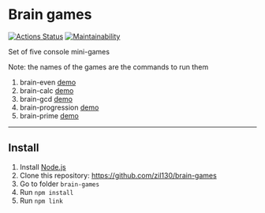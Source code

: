 # Brain games

[![Actions Status](https://github.com/zil130/frontend-project-lvl1/workflows/hexlet-check/badge.svg)](https://github.com/zil130/frontend-project-lvl1/actions) [![Maintainability](https://api.codeclimate.com/v1/badges/857c067f767a4e86fd5b/maintainability)](https://codeclimate.com/github/zil130/frontend-project-lvl1/maintainability)

Set of five console mini-games

Note: the names of the games are the commands to run them

1. brain-even [demo](https://asciinema.org/a/TZ6PsYeKoXTzp27zYQOkzwgMt)
2. brain-calc [demo](https://asciinema.org/a/5E9VckF4AnZfNys80SC6r4nAi)
3. brain-gcd [demo](https://asciinema.org/a/R4jNA4ZF4fkTEZtty0gSFulNT)
4. brain-progression [demo](https://asciinema.org/a/NV4rv9MfwG14jwLizDfWJZHWu)
5. brain-prime [demo](https://asciinema.org/a/gHBNsaKzMGvRmVXKq1ujJwFPp)

---

## Install
1. Install [Node.js](https://nodejs.org)
2. Clone this repository: https://github.com/zil130/brain-games
4. Go to folder `brain-games`
5. Run `npm install`
6. Run `npm link`
